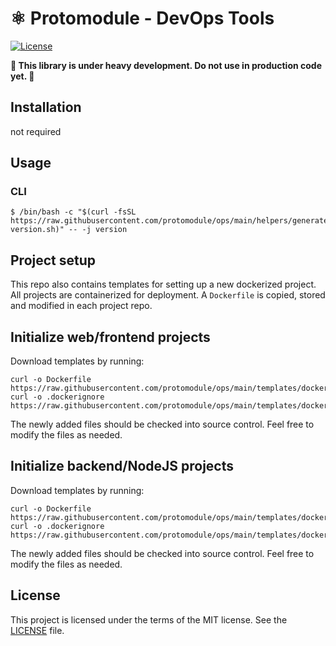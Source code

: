 # ⚛️  Protomodule - DevOps Tools

[![License](https://img.shields.io/badge/license-Apache%202-blue.svg?style=flat)](https://github.com/protomodule/ops/blob/master/LICENSE)

**🚨 This library is under heavy development. Do not use in production code yet. 🚨**

## Installation 
not required

## Usage
### CLI

```
$ /bin/bash -c "$(curl -fsSL https://raw.githubusercontent.com/protomodule/ops/main/helpers/generate-version.sh)" -- -j version
```

## Project setup

This repo also contains templates for setting up a new dockerized project. All projects are containerized for deployment. A `Dockerfile` is copied, stored and modified in each project repo.

## Initialize web/frontend projects

Download templates by running:

```
curl -o Dockerfile https://raw.githubusercontent.com/protomodule/ops/main/templates/docker/Dockerfile.web
curl -o .dockerignore https://raw.githubusercontent.com/protomodule/ops/main/templates/docker/dockerignore.web
```

The newly added files should be checked into source control. Feel free to modify the files as needed.

## Initialize backend/NodeJS projects

Download templates by running:

```
curl -o Dockerfile https://raw.githubusercontent.com/protomodule/ops/main/templates/docker/Dockerfile.nodejs
curl -o .dockerignore https://raw.githubusercontent.com/protomodule/ops/main/templates/docker/dockerignore.nodejs
```

The newly added files should be checked into source control. Feel free to modify the files as needed.

## License

This project is licensed under the terms of the MIT license. See the [LICENSE](LICENSE) file.
